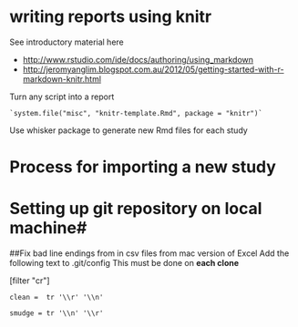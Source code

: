 
# writing reports using knitr #

See introductory material here

- http://www.rstudio.com/ide/docs/authoring/using_markdown
- http://jeromyanglim.blogspot.com.au/2012/05/getting-started-with-r-markdown-knitr.html

Turn any script into a report

    `system.file("misc", "knitr-template.Rmd", package = "knitr")`

Use whisker package to generate new Rmd files for each study

# Process for importing a new study #


# Setting up git repository on local machine#

##Fix bad line endings from in csv files from mac version of Excel
Add the following text to .git/config
This must be done on **each clone**

[filter "cr"]

    clean =  tr '\\r' '\\n'

    smudge = tr '\\n' '\\r'





 
